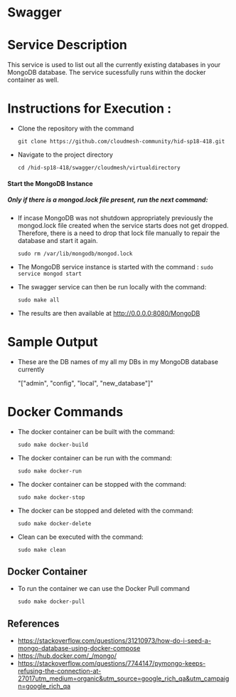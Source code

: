# Swagger

# Service Description

This service is used to list out all the currently existing databases in your MongoDB database. The service sucessfully
runs within the docker container as well.
 
# Instructions for Execution :

* Clone the repository with the command

    `
    git clone https://github.com/cloudmesh-community/hid-sp18-418.git
    `  

* Navigate to the project directory

    `
    cd /hid-sp18-418/swagger/cloudmesh/virtualdirectory
    `

#### Start the MongoDB Instance

##### Only if there is a mongod.lock file present, run the next command:
* If incase MongoDB was not shutdown appropriately previously the mongod.lock file created when the service starts does not get dropped. 
Therefore, there is a need to drop that lock file manually to repair the database and start it again.

    `
    sudo rm /var/lib/mongodb/mongod.lock
    `

* The MongoDB service instance is started with the command :
    `
    sudo service mongod start
    `

* The swagger service can then be run locally with the command: 

    `
    sudo make all
    `  

* The results are then available at http://0.0.0.0:8080/MongoDB  

# Sample Output

* These are the DB names of my all my DBs in my MongoDB database currently

    "[\"admin\", \"config\", \"local\", \"new_database\"]"

# Docker Commands

* The docker container can be built with the command: 

    `
    sudo make docker-build
    `  

* The docker container can be run with the command: 

    `
    sudo make docker-run
    `  

* The docker container can be stopped with the command: 

    `
    sudo make docker-stop
    `  

* The docker can be stopped and deleted with the command: 

    `
    sudo make docker-delete
    `  

* Clean can be executed with the command: 

    `
    sudo make clean
    `  

## Docker Container

* To run the container we can use the Docker Pull command

    `
    sudo make docker-pull
    ` 

## References
* https://stackoverflow.com/questions/31210973/how-do-i-seed-a-mongo-database-using-docker-compose  
* https://hub.docker.com/_/mongo/
* https://stackoverflow.com/questions/7744147/pymongo-keeps-refusing-the-connection-at-27017utm_medium=organic&utm_source=google_rich_qa&utm_campaign=google_rich_qa

